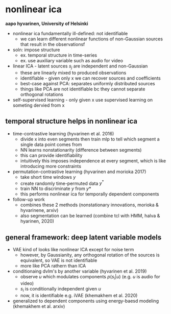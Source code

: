 # nonlinear ica

**aapo hyvarinen, University of Helsinki**

- nonlinear ica fundamentally ill-defined: not identifiable
  - we can learn different nonlinear functions of non-Gaussian sources that result in the observationsf
- soln: impose structure
  - ex. temporal structure in time-series
  - ex. use auxiliary variable such as audio for video
- linear ICA - latent sources $s_j$ are independent and non-Gaussian
  - these are linearly mixed to produced observations
  - identifiable - given only x we can recover sources and coefficients
  - best-case against PCA: separates uniformly distributed sources
  - things like PCA are not identifiable bc they cannot separate orthogonal rotations
- self-supervised learning - only given x use supervised learning on someting dervied from x



## temporal structure helps in nonlinear ica

- time-contrastive learning (hyvarinen et al. 2016)
  - divide x into even segments then train mlp to tell which segment a single data point comes from
  - NN learns nonstationarity (difference between segments)
  - this can provide identifiability
  - intuitively this imposes independence at every segment, which is like introducing more constraints
- permutation-contrastive learning (hyvarinen and morioka 2017)
  - take short time windows $y$
  - create randomly time-permuted data $y^*$
  - train NN to discriminate $y$ from $y*$
  - this performs nonlinear ica for temporally dependent components
- follow-up work
  - combines these 2 methods (nonstationary innovations, morioka & hyvarinene, arxiv)
  - also segmentation can be learned (combine tcl with HMM, halva & hyarinen, 2020)



## general framework: deep latent variable models

- VAE kind of looks like nonlinear ICA except for noise term
  - however, by Gaussianity, any orthogonal rotation of the sources is equivalent, so VAE is not identifiable
  - more like PCA rathern than ICA
- conditionaing dvlm's by another variable (hyvarinen et al. 2019)
  - observe $u$ which modulates components $p(s_i|u)$ (e.g. $u$ is audio for video)
  - $s_i$ is conditionally independent given $u$
  - now, it is identifiable e.g. iVAE (khemakhem et al. 2020)
- generalized to dependent components using energy-baesd modeling (khemakhem et al. arxiv)